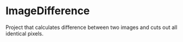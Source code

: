 # ImageDifference
Project that calculates difference between two images and cuts out all identical pixels.
